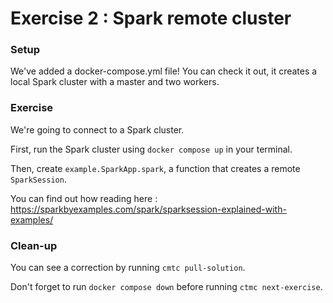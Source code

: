 # Exercise 2 : Spark remote cluster

### Setup

We've added a docker-compose.yml file! You can check it out, it creates a local Spark cluster with a master and two workers.

### Exercise

We're going to connect to a Spark cluster.

First, run the Spark cluster using `docker compose up` in your terminal.

Then, create `example.SparkApp.spark`, a function that creates a remote `SparkSession`.

You can find out how reading here : https://sparkbyexamples.com/spark/sparksession-explained-with-examples/

### Clean-up

You can see a correction by running `cmtc pull-solution`.

Don't forget to run `docker compose down` before running `ctmc next-exercise`.